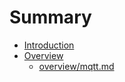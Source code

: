 # Summary

* [Introduction](README.md)
* [Overview](overview/preface.md)
   * [overview/mqtt.md](overview/overviewmqtt.md)

